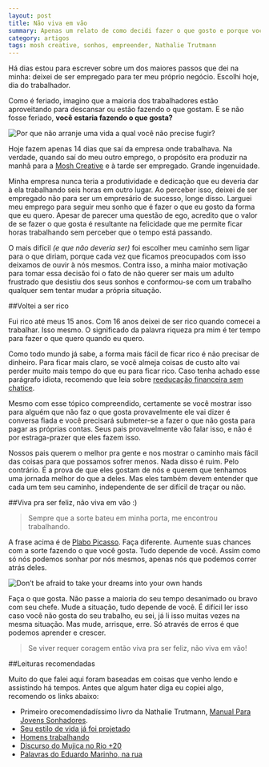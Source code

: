 ```yaml
---
layout: post
title: Não viva em vão
summary: Apenas um relato de como decidi fazer o que gosto e porque você também deve fazer isso.
category: artigos
tags: mosh creative, sonhos, empreender, Nathalie Trutmann
---
```


Há dias estou para escrever sobre um dos maiores passos que dei na minha: deixei de ser empregado para ter meu próprio negócio. Escolhi hoje, dia do trabalhador.

Como é feriado, imagino que a maioria dos trabalhadores estão aproveitando para descansar ou estão fazendo o que gostam. E se não fosse feriado, **você estaria fazendo o que gosta?**

![Por que não arranje uma vida a qual você não precise fugir?](http://i.imgur.com/sc2NP2n.jpg "Por que não arranje uma vida a qual você não precise fugir?")

Hoje fazem apenas 14 dias que saí da empresa onde trabalhava. Na verdade, quando saí do meu outro emprego, o propósito era produzir na manhã para a [Mosh Creative](http://www.facebook.com/MoshCreative) e à tarde ser empregado. Grande ingenuidade.


Minha empresa nunca teria a produtividade e dedicação que eu deveria dar à ela trabalhando seis horas em outro lugar. Ao perceber isso, deixei de ser empregado não para ser um empresário de sucesso, longe disso. Larguei meu emprego para seguir meu sonho que é fazer o que eu gosto da forma que eu quero. Apesar de parecer uma questão de ego, acredito que o valor de se fazer o que gosta é resultante na felicidade que me permite ficar horas trabalhando sem perceber que o tempo está passando.

O mais difícil *(e que não deveria ser)* foi escolher meu caminho sem ligar para o que diriam, porque cada vez que ficamos preocupados com isso deixamos de ouvir à nós mesmos. Contra isso, a minha maior motivação para tomar essa decisão foi o fato de não querer ser mais um adulto frustrado que desistiu dos seus sonhos e conformou-se com um trabalho qualquer sem tentar mudar a própria situação.

##Voltei a ser rico

Fui rico até meus 15 anos. Com 16 anos deixei de ser rico quando comecei a trabalhar. Isso mesmo. O significado da palavra riqueza pra mim é ter tempo para fazer o que quero quando eu quero.

Como todo mundo já sabe, a forma mais fácil de ficar rico é não precisar de dinheiro. Para ficar mais claro, se você almeja coisas de custo alto vai perder muito mais tempo do que eu para ficar rico. Caso tenha achado esse parágrafo idiota, recomendo que leia sobre [reeducação financeira sem chatice](http://blog.fernahh.com.br/reeducao-financeira-sem-chatice.html).

Mesmo com esse tópico compreendido, certamente se você mostrar isso para alguém que não faz o que gosta provavelmente ele vai dizer é conversa fiada e você precisará submeter-se a fazer o que não gosta para pagar as próprias contas. Seus pais provavelmente vão falar isso, e não é por estraga-prazer que eles fazem isso.

Nossos pais querem o melhor pra gente e nos mostrar o caminho mais fácil das coisas para que possamos sofrer menos. Nada disso é ruim. Pelo contrário. É a prova de que eles gostam de nós e querem que tenhamos uma jornada melhor do que a deles. Mas eles também devem entender que cada um tem seu caminho, independente de ser difícil de traçar ou não.

##Viva pra ser feliz, não viva em vão :)

> Sempre que a sorte bateu em minha porta, me encontrou trabalhando.

A frase acima é de [Plabo Picasso](http://pt.wikipedia.org/wiki/Pablo_Picasso). Faça diferente. Aumente suas chances com a sorte fazendo o que você gosta. Tudo depende de você. Assim como só nós podemos sonhar por nós mesmos, apenas nós que podemos correr atrás deles.

![Don’t be afraid to take your dreams into your own hands](http://i.imgur.com/0x6QDrD.png "Don’t be afraid to take your dreams into your own hands")

Faça o que gosta. Não passe a maioria do seu tempo desanimado ou bravo com seu chefe. Mude a situação, tudo depende de você. É difícil ler isso caso você não gosta do seu trabalho, eu sei, já li isso muitas vezes na mesma situação. Mas mude, arrisque, erre. Só através de erros é que podemos aprender e crescer.

> Se viver requer coragem então viva pra ser feliz, não viva em vão!

##Leituras recomendadas

Muito do que falei aqui foram baseadas em coisas que venho lendo e assistindo há tempos. Antes que algum hater diga eu copiei algo, recomendo os links abaixo:

- Primeiro orecomendadíssimo livro da Nathalie Trutmann, [Manual Para Jovens Sonhadores](http://manualparajovenssonhadores.com/).
- [Seu estilo de vida já foi projetado](http://papodehomem.com.br/o-seu-estilo-de-vida-ja-foi-projetado/)
- [Homens trabalhando](http://revistatrip.uol.com.br/revista/215/reportagens/homens-trabalhando.html)
- [Discurso do Mujica no Rio +20](http://www.youtube.com/watch?v=zsOGZKRVqHQ)
- [Palavras do Eduardo Marinho, na rua](http://www.youtube.com/watch?v=nIOts0hHfTc)
